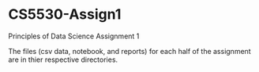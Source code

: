 # CS5530-Assign1
Principles of Data Science Assignment 1

The files (csv data, notebook, and reports) for each half of the assignment are in thier respective directories.

